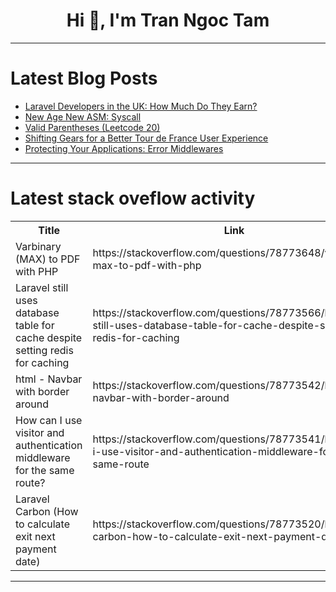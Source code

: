 <h1 align="center">Hi 👋, I'm Tran Ngoc Tam</h1>

---

# Latest Blog Posts 
<!-- BLOG-POST-LIST:START -->
- [Laravel Developers in the UK: How Much Do They Earn?](https://dev.to/alexzel992/laravel-developers-in-the-uk-how-much-do-they-earn-6bd)
- [New Age New ASM: Syscall](https://dev.to/yakupcemilk/new-age-new-asm-syscall-3b3a)
- [Valid Parentheses &lpar;Leetcode 20&rpar;](https://dev.to/rtambunt/valid-parentheses-leetcode-20-3p40)
- [Shifting Gears for a Better Tour de France User Experience](https://dev.to/majidzeno/shifting-gears-for-a-better-tour-de-france-user-experience-1ome)
- [Protecting Your Applications: Error Middlewares](https://dev.to/fabrcio_marcondessantos/protecting-your-applications-error-middlewares-5338)
<!-- BLOG-POST-LIST:END -->

---

# Latest stack oveflow activity
<table>
  <tr><th>Title</th><th>Link</th></tr>
  <!-- STACKOVERFLOW:START --><tr><td>Varbinary &lpar;MAX&rpar; to PDF with PHP</td><td>https://stackoverflow.com/questions/78773648/varbinary-max-to-pdf-with-php</td></tr><tr><td>Laravel still uses database table for cache despite setting redis for caching</td><td>https://stackoverflow.com/questions/78773566/laravel-still-uses-database-table-for-cache-despite-setting-redis-for-caching</td></tr><tr><td>html - Navbar with border around</td><td>https://stackoverflow.com/questions/78773542/html-navbar-with-border-around</td></tr><tr><td>How can I use visitor and authentication middleware for the same route?</td><td>https://stackoverflow.com/questions/78773541/how-can-i-use-visitor-and-authentication-middleware-for-the-same-route</td></tr><tr><td>Laravel Carbon &lpar;How to calculate exit next payment date&rpar;</td><td>https://stackoverflow.com/questions/78773520/laravel-carbon-how-to-calculate-exit-next-payment-date</td></tr><!-- STACKOVERFLOW:END -->
</table>

---


